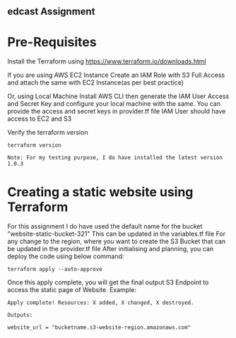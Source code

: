 ## edcast Assignment
# Pre-Requisites
Install the Terraform using https://www.terraform.io/downloads.html

If you are using AWS EC2 Instance
Create an IAM Role with S3 Full Access and attach the same with EC2 Instance(as per best practice)

Or, using Local Machine
Install AWS CLI then generate the IAM User Access and Secret Key and configure your local machine with the same. You can provide the access and secret keys in provider.tf file
IAM User should have access to EC2 and S3

Verify the terraform version
```
terraform version
```

```
Note: For my testing purpose, I do have installed the latest version 1.0.3
```

# Creating a static website using Terraform
For this assignment I do have used the default name for the bucket "website-static-bucket-321"
This can be updated in the variables.tf file
For any change to the region, where you want to create the S3 Bucket that can be updated in the provider.tf file
After initialising and planning, you can deploy the code using below command:
```
terraform apply --auto-approve
```

Once this apply complete, you will get the final output S3 Endpoint to access the static page of Website.
Example:
```
Apply complete! Resources: X added, X changed, X destroyed.

Outputs:

website_url = "bucketname.s3-website-region.amazonaws.com"
```
